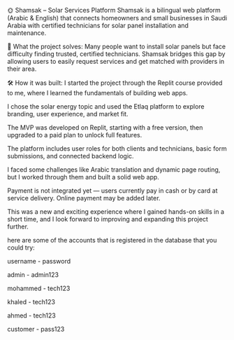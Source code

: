 🌞 Shamsak – Solar Services Platform
Shamsak is a bilingual web platform (Arabic & English) that connects homeowners and small businesses in Saudi Arabia with certified technicians for solar panel installation and maintenance.

🔧 What the project solves:
Many people want to install solar panels but face difficulty finding trusted, certified technicians. Shamsak bridges this gap by allowing users to easily request services and get matched with providers in their area.

🛠️ How it was built:
I started the project through the Replit course provided to me, where I learned the fundamentals of building web apps.

I chose the solar energy topic and used the Etlaq platform to explore branding, user experience, and market fit.

The MVP was developed on Replit, starting with a free version, then upgraded to a paid plan to unlock full features.

The platform includes user roles for both clients and technicians, basic form submissions, and connected backend logic.

I faced some challenges like Arabic translation and dynamic page routing, but I worked through them and built a solid web app.

Payment is not integrated yet — users currently pay in cash or by card at service delivery. Online payment may be added later.

This was a new and exciting experience where I gained hands-on skills in a short time, and I look forward to improving and expanding this project further.


here are some of the accounts that is registered in the database that you could try:

username  -  password

admin	    -  admin123

mohammed	 - tech123

khaled	 -   tech123

ahmed	    -  tech123

customer	-  pass123
